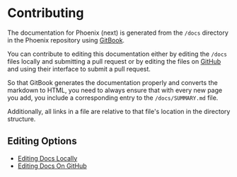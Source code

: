 # Contributing

The documentation for Phoenix (next) is generated from the `/docs` directory in the Phoenix repository using [GitBook](https://www.gitbook.com/).

You can contribute to editing this documentation either by editing the `/docs` files locally and submitting a pull request or by editing the files on [GitHub](https://github.com/) and using their interface to submit a pull request.

So that GitBook generates the documentation properly and converts the markdown to HTML, you need to always ensure that with every new page you add, you include a corresponding entry to the `/docs/SUMMARY.md` file.

Additionally, all links in a file are relative to that file's location in the directory structure.

## Editing Options
- [Editing Docs Locally](editing-docs-locally.md)
- [Editing Docs On GitHub](editing-docs-on-github.md)
